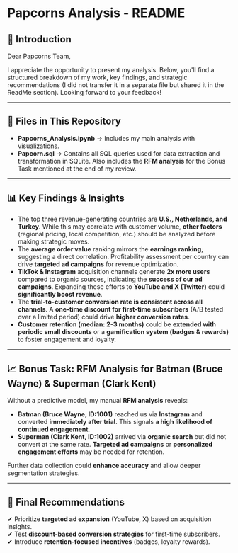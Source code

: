 # Papcorns Analysis - README  

## 📌 Introduction  

Dear Papcorns Team,  

I appreciate the opportunity to present my analysis. Below, you'll find a structured breakdown of my work, key findings, and strategic recommendations (I did not transfer it in a separate file but shared it in the ReadMe section). Looking forward to your feedback!  

---

## 📁 Files in This Repository  

- **Papcorns_Analysis.ipynb** → Includes my main analysis with visualizations.  
- **Papcorn.sql** → Contains all SQL queries used for data extraction and transformation in SQLite. Also includes the **RFM analysis** for the Bonus Task mentioned at the end of my review.  

---

## 📊 Key Findings & Insights  

- The top three revenue-generating countries are **U.S., Netherlands, and Turkey**. While this may correlate with customer volume, **other factors** (regional pricing, local competition, etc.) should be analyzed before making strategic moves.  
- The **average order value** ranking mirrors the **earnings ranking**, suggesting a direct correlation. Profitability assessment per country can drive **targeted ad campaigns** for revenue optimization.  
- **TikTok & Instagram** acquisition channels generate **2x more users** compared to organic sources, indicating the **success of our ad campaigns**. Expanding these efforts to **YouTube and X (Twitter)** could **significantly boost revenue**.  
- The **trial-to-customer conversion rate is consistent across all channels**. A **one-time discount for first-time subscribers** (A/B tested over a limited period) could drive **higher conversion rates**.  
- **Customer retention (median: 2-3 months)** could be **extended with periodic small discounts** or a **gamification system (badges & rewards)** to foster engagement and loyalty.  

---

## 📈 Bonus Task: RFM Analysis for Batman (Bruce Wayne) & Superman (Clark Kent)  

Without a predictive model, my manual **RFM analysis** reveals:  

- **Batman (Bruce Wayne, ID:1001)** reached us via **Instagram** and converted **immediately after trial**. This signals **a high likelihood of continued engagement**.  
- **Superman (Clark Kent, ID:1002)** arrived via **organic search** but did not convert at the same rate. **Targeted ad campaigns** or **personalized engagement efforts** may be needed for retention.  

Further data collection could **enhance accuracy** and allow deeper segmentation strategies.  

---

## 📌 Final Recommendations  

✔ Prioritize **targeted ad expansion** (YouTube, X) based on acquisition insights.  
✔ Test **discount-based conversion strategies** for first-time subscribers.  
✔ Introduce **retention-focused incentives** (badges, loyalty rewards).  
